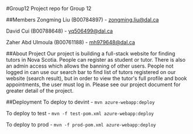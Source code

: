 #Group12
Project repo for Group 12

##Members
Zongming Liu (B00784897) - zongming.liu@dal.ca

David Cui (B00788648) - yq506499@dal.ca

Zaher Abd Ulmoula (B00761188) - mh979648@dal.ca


##About Project
Our project is building a full-stack website for finding tutors in Nova Scotia. People can register as student or tutor. There is also an admin access which allows the banning of other users. People not logged in can use our search bar to find list of tutors registered on our website (search result), but in order to view the tutor's full profile and book appointments, the user must log in. Please see our project document for greater detail of the project.

##Deployment
To deploy to devint - `mvn azure-webapp:deploy`

To deploy to test - `mvn -f test-pom.xml azure-webapp:deploy`

To deploy to prod - `mvn -f prod-pom.xml azure-webapp:deploy`
